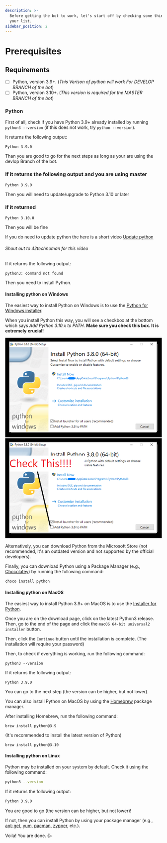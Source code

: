 ```yaml
---
description: >-
  Before getting the bot to work, let's start off by checking some things from
  your list.
sidebar_position: 2
---
```


# Prerequisites

## Requirements

- [ ] Python, version 3.9+.  (*This Verison of python will work For DEVELOP BRANCH of the bot*)
- [ ] Python, version 3.10+. (*This version is required for the MASTER BRANCH of the bot*)

### Python

First of all, check if you have Python 3.9+ already installed by running `python3 --version` (if this does not work, try `python --version`).

It returns the following output:

```shell
Python 3.9.0
```

Than you are good to go for the next steps as long as your are using the devlop Branch of the bot.



### If it returns the following output and you are using master
```shell
Python 3.9.0
``` 
Then you will need to update/upgrade to Python 3.10 or later 

### if it returned 

```shell
Python 3.10.0
``` 
Then you will be fine



If you do need to update python the here is a short video [Update python](https://www.youtube.com/watch?v=6pKeMH4z1aU)
###### Shout out to 42technoman for this video 



If it returns the following output:

```shell
python3: command not found
```

Then you need to install Python.




#### Installing python on Windows

The easiest way to install Python on Windows is to use the [Python for Windows installer](https://www.python.org/downloads/windows/).

When you install Python this way, you will see a checkbox at the bottom which says _Add Python 3.10.x to PATH._ **Make sure you check this box. It is extremely** **crucial!**

![image](<.gitbook/assets/image (2) (1).png>) ![image](<.gitbook/assets/image (4).png>)

Alternatively, you can download Python from the Microsoft Store (not recommended, it's an outdated version and not supported by the official developers).

Finally, you can download Python using a Package Manager (e.g., [Chocolatey](https://chocolatey.org/)) by running the following command:

```powershell
choco install python
```

#### Installing python on MacOS

The easiest way to install Python 3.9+ on MacOS is to use the [Installer for Python](https://www.python.org/downloads/mac-osx/).

Once you are on the download page, click on the latest Python3 release. Then, go to the end of the page and click the `macOS 64-bit universal2 installer` button.

Then, click the `Continue` button until the installation is complete. (The installation will require your password)

Then, to check if everything is working, run the following command:

```
python3 --version
```

If it returns the following output:

```
Python 3.9.0
```

You can go to the next step (the version can be higher, but not lower).

You can also install Python on MacOS by using the [Homebrew](https://brew.sh/) package manager.

After installing Homebrew, run the following command:

```
brew install python@3.9
```

(It's recommended to install the latest version of Python)

```
brew install python@3.10
```

#### Installing python on Linux

Python may be installed on your system by default. Check it using the following command:

```bash
python3 --version
```

If it returns the following output:

```bash
Python 3.9.0
```

You are good to go (the version can be higher, but not lower)!

If not, then you can install Python by using your package manager (e.g., [apt-get](https://www.debian.org/), [yum](https://www.yum.com/), [pacman](https://www.archlinux.org/), [zypper](https://www.opensuse.org/), etc.).

Voila! You are done. 👍
